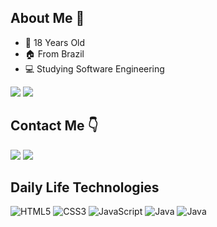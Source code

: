 ## About Me 👋 
  - 👶 18 Years Old
  - 🏠 From Brazil
  - 💻 Studying Software Engineering
<div>
    <img src="https://github-readme-stats.vercel.app/api?username=aguiarDavi&show_icons=true&theme=dracula">
    <img src="https://github-readme-stats.vercel.app/api/top-langs/?username=aguiarDavi&layout=compact&theme=dracula">
</div>

## Contact Me 👇
<div>
    <a href="https://www.linkedin.com/in/davi-aguiar-de-oliveira-b30b5b196/" target="_blank"><img src="https://img.shields.io/badge/LinkedIn-0077B5?style=for-the-badge&logo=linkedin&logoColor=white" target="_blank"></a>
    <a href="https://www.instagram.com/04daviaoliveira/" target="_blank"><img src="https://img.shields.io/badge/Instagram-E4405F?style=for-the-badge&logo=instagram&logoColor=white" target="_blank"></a>
</div>

## Daily Life Technologies
<div>
<img alt="HTML5" src="https://img.shields.io/badge/HTML5-E34F26?style=for-the-badge&logo=html5&logoColor=white" />
<img alt="CSS3" src="https://img.shields.io/badge/CSS3-1572B6?style=for-the-badge&logo=css3&logoColor=white" />
<img alt="JavaScript" src="https://img.shields.io/badge/JavaScript-323330?style=for-the-badge&logo=javascript&logoColor=F7DF1E" />
<img alt="Java" src="https://img.shields.io/badge/Java-ED8B00?style=for-the-badge&logo=openjdk&logoColor=white" />
<img alt="Java" src="https://img.shields.io/badge/PostgreSQL-316192?style=for-the-badge&logo=postgresql&logoColor=white" />
</div>
